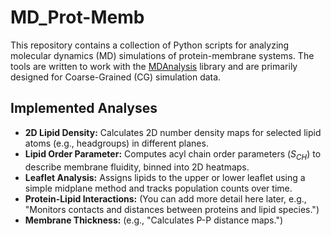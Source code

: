 # MD_Prot-Memb

This repository contains a collection of Python scripts for analyzing molecular dynamics (MD) simulations of protein-membrane systems. The tools are written to work with the [MDAnalysis](https://www.mdanalysis.org/) library and are primarily designed for Coarse-Grained (CG) simulation data.

## Implemented Analyses

* **2D Lipid Density:** Calculates 2D number density maps for selected lipid atoms (e.g., headgroups) in different planes.
* **Lipid Order Parameter:** Computes acyl chain order parameters ($S_{CH}$) to describe membrane fluidity, binned into 2D heatmaps.
* **Leaflet Analysis:** Assigns lipids to the upper or lower leaflet using a simple midplane method and tracks population counts over time.
* **Protein-Lipid Interactions:** (You can add more detail here later, e.g., "Monitors contacts and distances between proteins and lipid species.")
* **Membrane Thickness:** (e.g., "Calculates P-P distance maps.")
